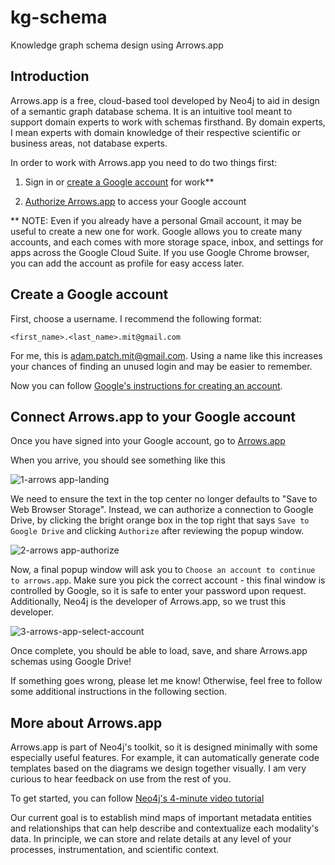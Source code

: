 # kg-schema
Knowledge graph schema design using Arrows.app


## Introduction

Arrows.app is a free, cloud-based tool developed by Neo4j to aid in design of a semantic graph database schema. It is an intuitive tool meant to support domain experts to work with schemas firsthand. By domain experts, I mean experts with domain knowledge of their respective scientific or business areas, not database experts.

In order to work with Arrows.app you need to do two things first:

1.  Sign in or [create a Google account](#Create-a-Google-account) for work**

2.  [Authorize Arrows.app](#Connect-Arrows.app-to-your-Google-account) to access your Google account

** NOTE: Even if you already have a personal Gmail account, it may be useful to create a new one for work. Google allows you to create many accounts, and each comes with more storage space, inbox, and settings for apps across the Google Cloud Suite. If you use Google Chrome browser, you can add the account as profile for easy access later.

## Create a Google account

First, choose a username. I recommend the following format:

	<first_name>.<last_name>.mit@gmail.com

For me, this is [adam.patch.mit@gmail.com](mailto:adam.patch.mit@gmail.com). Using a name like this increases your chances of finding an unused login and may be easier to remember.

Now you can follow [Google's instructions for creating an account](https://support.google.com/accounts/answer/27441?hl=en).

## Connect Arrows.app to your Google account

Once you have signed into your Google account, go to [Arrows.app](https://arrows.app/)

When you arrive, you should see something like this

![1-arrows app-landing](https://user-images.githubusercontent.com/50635885/218544012-38f07ae1-a173-4bc2-8e44-669a57186e1d.PNG)

We need to ensure the text in the top center no longer defaults to "Save to Web Browser Storage". Instead, we can authorize a connection to Google Drive, by clicking the bright orange box in the top right that says `Save to Google Drive` and clicking `Authorize` after reviewing the popup window.

![2-arrows app-authorize](https://user-images.githubusercontent.com/50635885/218544011-1289852a-8d80-4863-92b6-efd06269758a.PNG)

Now, a final popup window will ask you to `Choose an account to continue to arrows.app`. Make sure you pick the correct account - this final window is controlled by Google, so it is safe to enter your password upon request. Additionally, Neo4j is the developer of Arrows.app, so we trust this developer.

![3-arrows-app-select-account](https://user-images.githubusercontent.com/50635885/218549834-4e026524-60ce-4238-9b37-7c7ec998a333.PNG)

Once complete, you should be able to load, save, and share Arrows.app schemas using Google Drive! 

If something goes wrong, please let me know! Otherwise, feel free to follow some additional instructions in the following section.

## More about Arrows.app

Arrows.app is part of Neo4j's toolkit, so it is designed minimally with some especially useful features. For example, it can automatically generate code templates based on the diagrams we design together visually. I am very curious to hear feedback on use from the rest of you.

To get started, you can follow [Neo4j's 4-minute video tutorial](https://www.youtube.com/watch?v=ZHJ-BrKJ8A4)

Our current goal is to establish mind maps of important metadata entities and relationships that can help describe and contextualize each modality's data. In principle, we can store and relate details at any level of your processes, instrumentation, and scientific context.
